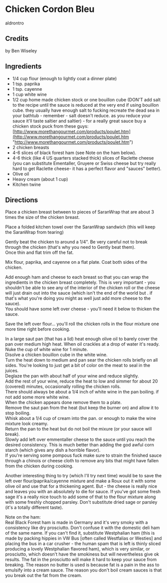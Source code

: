 # Chicken Cordon Bleu 

aldrontro

## Credits

by Ben Wiseley

## Ingredients

- 1/4 cup flour (enough to lightly coat a dinner plate)
- 1 tsp. paprika
- 1 tsp. cayenne
- 1 cup white wine
- 1/2 cup home made chicken stock or one bouillon cube (DON'T add salt to the recipe until the sauce is reduced at the very end if using bouillon cube. they usually have enough salt to fucking recreate the dead sea in your bathtub - remember - salt doesn't reduce. as you reduce your sauce it'll taste saltier and saltier) - for a really great sauce buy a chicken stock puck from these guys: [http://www.morethangourmet.com/products/poulet.htm](http://www.morethangourmet.com/products/poulet.htm "http://www.morethangourmet.com/products/poulet.htm")
- 2 chicken breasts
- 4-6 slices of black forest ham (see Note on the ham below).
- 4-6 thick (like 4 US quarters stacked thick) slices of Raclette cheese (you can substitute Ementaller, Gruyere or Swiss cheese but try really hard to get Raclette cheese- it has a perfect flavor and "sauces" better).
- Olive oil
- Heavy cream (about 1 cup)
- Kitchen twine

## Directions

Place a chicken breast between to pieces of SaranWrap that are about 3 times the size of the chicken breast.  
  
Place a folded kitchen towel over the SaranWrap sandwich (this will keep the SaranWrap from tearing)  
  
Gently beat the chicken to around a 1/4". Be very careful not to break through the chicken (that's why you need to Gently beat them).   
Once thin and flat trim off the fat.  
  
Mix flour, paprika, and cayenne on a flat plate. Coat both sides of the chicken.  
  
Add enough ham and cheese to each breast so that you can wrap the ingredients in the chicken breast completely. This is very important - you shouldn't be able to see any of the interior of the chicken roll or the cheese will just drain out into the sauce (which isn't the end of the world but . if that's what you're doing you might as well just add more cheese to the sauce).  
You should have some left over cheese - you'll need it below to thicken the sauce.  
  
Save the left over flour... you'll roll the chicken rolls in the flour mixture one more time right before cooking.  
  
In a large saut pan (that has a lid) heat enough olive oil to barely cover the pan over medium high heat. When oil crackles at a drop of water it's ready.  
Nuke the cup of white wine for 1 minute.  
Disolve a chicken bouillon cube in the white wine.   
Turn the heat down to medium and pan sear the chicken rolls briefly on all sides. You're looking to just get a bit of color on the meat to seal in the juices.  
Deglaze the pan with about half of your wine and reduce slightly.  
Add the rest of your wine, reduce the heat to low and simmer for about 20 (covered) minutes, occasionally rolling the chicken rolls.  
There should always be about a 1/4 inch of white wine in the pan boiling. if not add some more white wine.  
When the chicken appears done remove them to a plate.  
Remove the saut pan from the heat (but keep the burner on) and allow it to stop boiling.  
Whisk about a 1/4 cup of cream into the pan. or enough to make the wine mixture look creamy.  
Return the pan to the heat but do not boil the mixure (or your sauce will break).  
Slowly add left over emmentaller cheese to the sauce until you reach the desired consistency. This is much better than adding the god awful corn starch (which gives any dish a horrible flavor).   
If you're serving some pompous fuck make sure to strain the finished sauce through a chinois or cheese cloth to remove any bits that might have fallen from the chicken during cooking.  
  
Another interesting thing to try (which I'll try next time) would be to save the left over flour/paprika/cayenne mixture and make a Roux out it with some olive oil and use that for a thickening agent. But - the cheese is really nice and leaves you with an absolutely to die for sauce. If you've got some fresh sage it's a really nice touch to add some of that to the flour mixture along with some freshly chopped parsley. Don't substitute dried sage or parsley (it's a totally different taste).

Note on the ham:  
Real Black Forest ham is made in Germany and it's very smoky with a consistency like dry prosciutto. Don't confuse it with the domestic deli ham of the same name. If you can't find it, substitute Westphalian ham (this is made by packing hippies in VW Bus [often called Westfalias or Westies] and placing the bus in a car crusher - the human spam that is left is thinly sliced producing a lovely Westphalian flavored ham), which is very similar, or prosciutto, which doesn't have the smokiness but will nevertheless give ok results. The fat in the prosciutto will make it hard to keep your sauce from breaking. The reason no butter is used is because fat is a pain in the ass to emulsify into a cream sauce. The reason you don't boil cream sauces is that you break out the fat from the cream.

